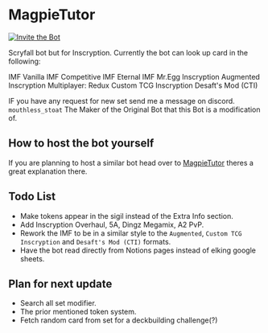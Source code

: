 # MagpieTutor
<a href="https://discord.com/oauth2/authorize?client_id=1215066493449150514">
        <img src="https://img.shields.io/badge/Invite_the_Bot-blue"
            alt="Invite the Bot">
</a>

Scryfall bot but for Inscryption. Currently the bot can look up card in the following:

IMF Vanilla
IMF Competitive
IMF Eternal
IMF Mr.Egg
Inscryption Augmented
Inscryption Multiplayer: Redux
Custom TCG Inscryption
Desaft's Mod (CTI)

IF you have any request for new set send me a message on discord. `mouthless_stoat` The Maker of the Original Bot that this Bot is a modification of.

## How to host the bot yourself

If you are planning to host a similar bot head over to [MagpieTutor](https://github.com/Mouthless-Stoat/MagpieTutor/tree/master) theres a great explanation there.

## Todo List

- Make tokens appear in the sigil instead of the Extra Info section.
- Add Inscryption Overhaul, 5A, Dingz Megamix, A2 PvP.
- Rework the IMF to be in a similar style to the `Augmented`, `Custom TCG Inscryption` and `Desaft's Mod (CTI)` formats.
- Have the bot read directly from Notions pages instead of elking google sheets.

## Plan for next update
- Search all set modifier.
- The prior mentioned token system.
- Fetch random card from set for a deckbuilding challenge(?)

